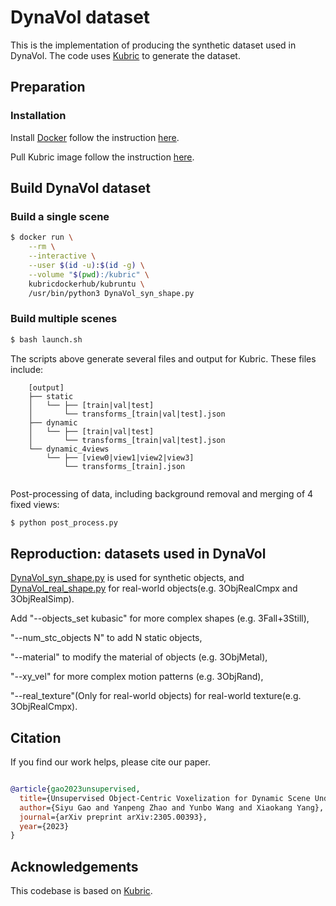 # DynaVol dataset

This is the implementation of producing the synthetic dataset used in DynaVol. The code uses [Kubric](https://github.com/google-research/kubric) to generate the dataset.

## Preparation

### Installation
Install [Docker](https://www.docker.com/) follow the instruction [here](https://docs.docker.com/engine/install/).

Pull Kubric image follow the instruction [here](https://github.com/google-research/kubric).

## Build DynaVol dataset

### Build a single scene
```bash
$ docker run \
    --rm \
    --interactive \
    --user $(id -u):$(id -g) \
    --volume "$(pwd):/kubric" \
    kubricdockerhub/kubruntu \
    /usr/bin/python3 DynaVol_syn_shape.py 

```

### Build multiple scenes
```bash
$ bash launch.sh

```

The scripts above generate several files and output for Kubric. These files include:

```
    [output]
    ├── static 
    │   └── ├── [train|val|test]
    │       └── transforms_[train|val|test].json
    ├── dynamic 
    │   └── ├── [train|val|test]
    │       └── transforms_[train|val|test].json  
    └── dynamic_4views 
        └── ├── [view0|view1|view2|view3]
            └── transforms_[train].json 
  
```

Post-processing of data, including background removal and merging of 4 fixed views:
```bash
$ python post_process.py

```

## Reproduction: datasets used in DynaVol
[DynaVol_syn_shape.py](DynaVol_syn_shape.py) is used for synthetic objects, and [DynaVol_real_shape.py](DynaVol_real_shape.py) for real-world objects(e.g. 3ObjRealCmpx and 3ObjRealSimp). 

Add "--objects_set kubasic" for more complex shapes (e.g. 3Fall+3Still),

"--num_stc_objects N" to add N static objects,

"--material" to modify the material of objects (e.g. 3ObjMetal), 

"--xy_vel" for more complex motion patterns (e.g. 3ObjRand),

"--real_texture"(Only for real-world objects) for real-world texture(e.g. 3ObjRealCmpx).

## Citation

  

If you find our work helps, please cite our paper.

  

```bibtex

@article{gao2023unsupervised,
  title={Unsupervised Object-Centric Voxelization for Dynamic Scene Understanding},
  author={Siyu Gao and Yanpeng Zhao and Yunbo Wang and Xiaokang Yang},
  journal={arXiv preprint arXiv:2305.00393},
  year={2023}
}


```


## Acknowledgements
This codebase is based on [Kubric](https://github.com/google-research/kubric).

